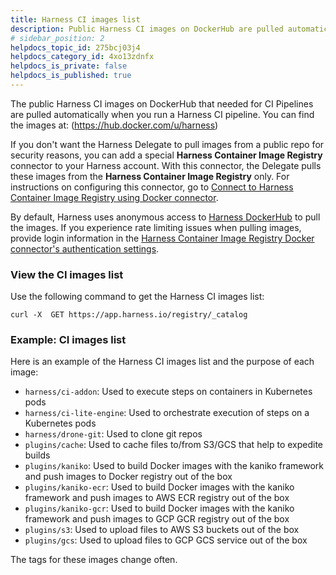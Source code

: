 ```yaml
---
title: Harness CI images list
description: Public Harness CI images on DockerHub are pulled automatically when you run Harness CI pipelines.
# sidebar_position: 2
helpdocs_topic_id: 275bcj03j4
helpdocs_category_id: 4xo13zdnfx
helpdocs_is_private: false
helpdocs_is_published: true
---
```


The public Harness CI images on DockerHub that needed for CI Pipelines are pulled automatically when you run a Harness CI pipeline. You can find the images at: (https://hub.docker.com/u/harness)

If you don't want the Harness Delegate to pull images from a public repo for security reasons, you can add a special **Harness Container Image Registry** connector to your Harness account. With this connector, the Delegate pulls these images from the **Harness Container Image Registry** only. For instructions on configuring this connector, go to [Connect to Harness Container Image Registry using Docker connector](../../platform/7_Connectors/connect-to-harness-container-image-registry-using-docker-connector.md).

By default, Harness uses anonymous access to [Harness DockerHub](https://hub.docker.com/u/harness) to pull the images. If you experience rate limiting issues when pulling images, provide login information in the [Harness Container Image Registry Docker connector's authentication settings](https://developer.harness.io/docs/platform/Connectors/connect-to-harness-container-image-registry-using-docker-connector#step-2-enter-credentials).

### View the CI images list

Use the following command to get the Harness CI images list:

```
curl -X  GET https://app.harness.io/registry/_catalog
```

### Example: CI images list

Here is an example of the Harness CI images list and the purpose of each image:

* `harness/ci-addon`: Used to execute steps on containers in Kubernetes pods
* `harness/ci-lite-engine`: Used to orchestrate execution of steps on a Kubernetes pods
* `harness/drone-git`: Used to clone git repos
* `plugins/cache`: Used to cache files to/from S3/GCS that help to expedite builds
* `plugins/kaniko`: Used to build Docker images with the kaniko framework and push images to Docker registry out of the box
* `plugins/kaniko-ecr`: Used to build Docker images with the kaniko framework and push images to AWS ECR registry out of the box
* `plugins/kaniko-gcr`: Used to build Docker images with the kaniko framework and push images to GCP GCR registry out of the box
* `plugins/s3`: Used to upload files to AWS S3 buckets out of the box
* `plugins/gcs`: Used to upload files to GCP GCS service out of the box

The tags for these images change often.